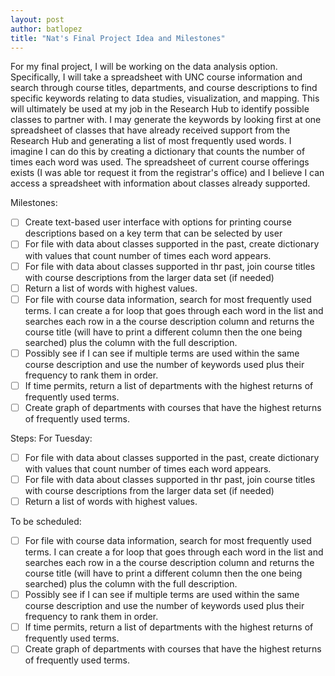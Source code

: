 ```yaml
--- 
layout: post
author: batlopez
title: "Nat's Final Project Idea and Milestones"
---
```


For my final project, I will be working on the data analysis option. Specifically, I will take a spreadsheet with UNC course information and search through course titles, departments, and course descriptions to find specific keywords relating to data studies, visualization, and mapping. This will ultimately be used at my job in the Research Hub to identify possible classes to partner with. I may generate the keywords by looking first at one spreadsheet of classes that have already received support from the Research Hub and generating a list of most frequently used words. I imagine I can do this by creating a dictionary that counts the number of times each word was used. The spreadsheet of current course offerings exists (I was able tor request it from the registrar's office) and I believe I can access a spreadsheet with information about classes already supported. 

Milestones:

 - [ ] Create text-based user interface with options for printing course descriptions based on a key term that can be selected by user
 - [ ] For file with data about classes supported in the past, create dictionary with values that count number of times each word appears.
 - [ ] For file with data about classes supported in thr past, join course titles with course descriptions from the larger data set (if needed)
 - [ ] Return a list of words with highest values. 
 - [ ] For file with course data information, search for most frequently used terms. I can create a for loop that goes through each word in the list and searches each row in a the course description column and returns the course title (will have to print a different column then the one being searched) plus the column with the full description. 
 - [ ] Possibly see if I can see if multiple terms are used within the same course description and use the number of keywords used plus their frequency to rank them in order. 
 - [ ] If time permits, return a list of departments with the highest returns of frequently used terms. 
 - [ ] Create graph of departments with courses that have the highest returns of frequently used terms.

Steps:
For Tuesday:

 - [ ] For file with data about classes supported in the past, create dictionary with values that count number of times each word appears.
 - [ ] For file with data about classes supported in thr past, join course titles with course descriptions from the larger data set (if needed)
 - [ ] Return a list of words with highest values. 
 
To be scheduled: 

 - [ ] For file with course data information, search for most frequently used terms. I can create a for loop that goes through each word in the list and searches each row in a the course description column and returns the course title (will have to print a different column then the one being searched) plus the column with the full description. 
 - [ ] Possibly see if I can see if multiple terms are used within the same course description and use the number of keywords used plus their frequency to rank them in order. 
 - [ ] If time permits, return a list of departments with the highest returns of frequently used terms. 
 - [ ] Create graph of departments with courses that have the highest returns of frequently used terms.
